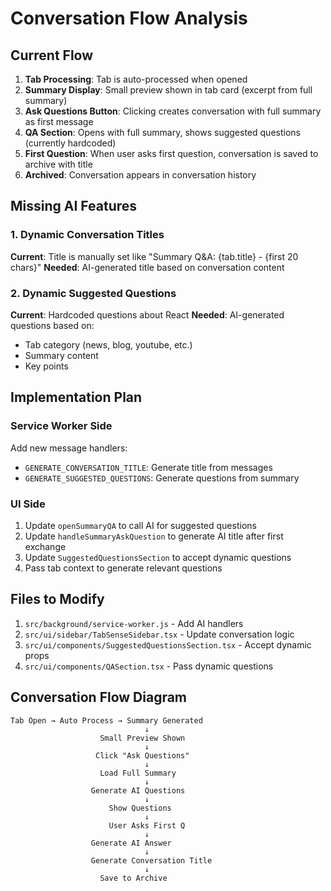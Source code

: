 # Conversation Flow Analysis

## Current Flow

1. **Tab Processing**: Tab is auto-processed when opened
2. **Summary Display**: Small preview shown in tab card (excerpt from full summary)
3. **Ask Questions Button**: Clicking creates conversation with full summary as first message
4. **QA Section**: Opens with full summary, shows suggested questions (currently hardcoded)
5. **First Question**: When user asks first question, conversation is saved to archive with title
6. **Archived**: Conversation appears in conversation history

## Missing AI Features

### 1. Dynamic Conversation Titles
**Current**: Title is manually set like "Summary Q&A: {tab.title} - {first 20 chars}"
**Needed**: AI-generated title based on conversation content

### 2. Dynamic Suggested Questions
**Current**: Hardcoded questions about React
**Needed**: AI-generated questions based on:
- Tab category (news, blog, youtube, etc.)
- Summary content
- Key points

## Implementation Plan

### Service Worker Side
Add new message handlers:
- `GENERATE_CONVERSATION_TITLE`: Generate title from messages
- `GENERATE_SUGGESTED_QUESTIONS`: Generate questions from summary

### UI Side
1. Update `openSummaryQA` to call AI for suggested questions
2. Update `handleSummaryAskQuestion` to generate AI title after first exchange
3. Update `SuggestedQuestionsSection` to accept dynamic questions
4. Pass tab context to generate relevant questions

## Files to Modify

1. `src/background/service-worker.js` - Add AI handlers
2. `src/ui/sidebar/TabSenseSidebar.tsx` - Update conversation logic
3. `src/ui/components/SuggestedQuestionsSection.tsx` - Accept dynamic props
4. `src/ui/components/QASection.tsx` - Pass dynamic questions

## Conversation Flow Diagram

```
Tab Open → Auto Process → Summary Generated
                              ↓
                    Small Preview Shown
                              ↓
                   Click "Ask Questions"
                              ↓
                    Load Full Summary
                              ↓
                  Generate AI Questions
                              ↓
                      Show Questions
                              ↓
                      User Asks First Q
                              ↓
                  Generate AI Answer
                              ↓
                  Generate Conversation Title
                              ↓
                    Save to Archive
```

